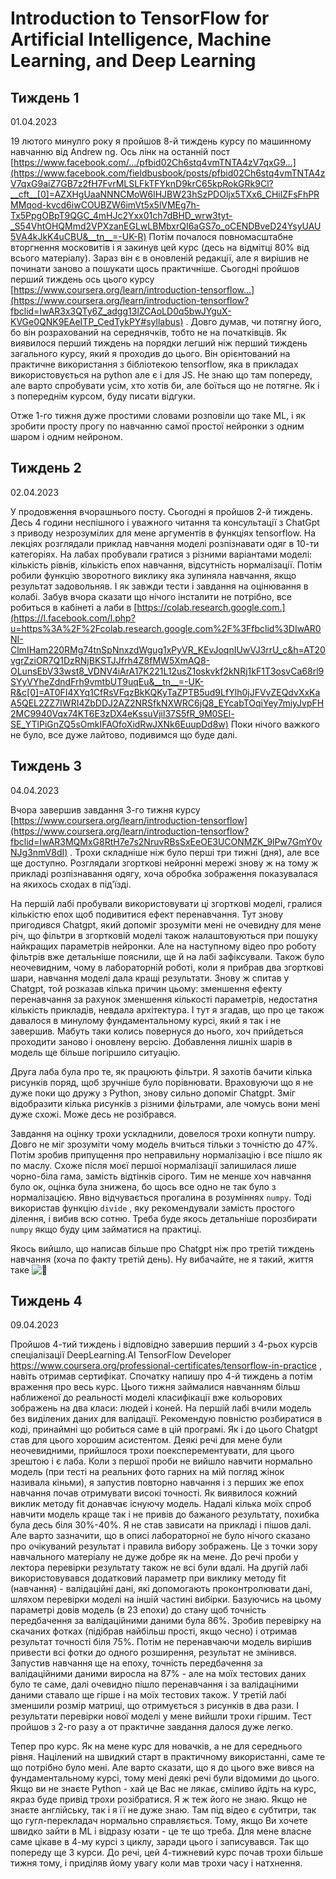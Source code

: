 # Introduction to TensorFlow for Artificial Intelligence, Machine Learning, and Deep Learning

## Тиждень 1

01.04.2023

19 лютого минулго року я пройшов 8-й тиждень курсу по машинному навчанню від  Andrew ng. Ось лінк на останній пост [https://www.facebook.com/.../pfbid02Ch6stq4vmTNTA4zV7qxG9...](https://www.facebook.com/fieldbusbook/posts/pfbid02Ch6stq4vmTNTA4zV7qxG9aiZ7GB7z2fH7FvrMLSLFkTFYknD9krC65kpRokGRk9Cl?__cft__[0]=AZXHgUaaNNNCMoW6lHJBW23hSzPDOljx5TXx6_CHilZFsFhPRMMqod-kvcd6iwCOUBZW6imVt5x5lVMEg7h-Tx5PpgOBpT9QGC_4mHJc2Yxx01ch7dBHD_wrw3tyt-_S54VhtOHQMmd2VPXzanEGLwLBMbxrQI6aGS7o_oCENDBveD24YsyUAU5VA4kJkK4uCBU&__tn__=-UK-R) Потім почалося повномасштабне вторгнення московитів і я закинув цей курс (десь на відмітці 80% від всього матеріалу). Зараз він є в оновленій редакції, але я вирішив не починати заново а пошукати щось практичніше. Сьогодні пройшов перший тиждень ось цього курсу [https://www.coursera.org/learn/introduction-tensorflow...](https://www.coursera.org/learn/introduction-tensorflow?fbclid=IwAR3x3QTy6Z_adgg13lZCAoLD0q5bwJYguX-KVGe0QNK9EAeITP_CedTykPY#syllabus) . Довго думав, чи потягну його, бо він розрахований на середнячків, тобто не на початківців. Як виявилося перший тиждень на порядки легший ніж перший тиждень загального курсу, який я проходив до цього. Він орієнтований на практичне використання з бібліотекою tensorflow, яка в прикладах використовується на python але є і для JS. Не знаю що там попереду, але варто спробувати усім, хто хотів би, але боїться що не потягне. Як і з попереднім курсом, буду писати відгуки.

Отже 1-го тижня дуже простими словами розповіли що таке ML, і як зробити просту прогу по навчанню самої простої нейронки з одним шаром і одним нейроном.

## Тиждень 2

02.04.2023

У продовження вчорашнього посту. Сьогодні я пройшов 2-й тиждень. Десь 4  години неспішного і уважного читання та консультації з ChatGpt з приводу незрозумілих для мене аргументів в функціях tensorflow. На лекціях  розглядали приклад навчання моделі розпізнавати одяг в 10-ти категоріях. На лабах пробували гратися з різними варіантами моделі: кількість  рівнів, кількість епох навчання, відсутність нормалізації. Потім робили  функцію зворотного виклику яка зупиняла навчання, якщо результат задовольняв. І як завжди тести і завдання на оцінювання в колабі. Забув вчора сказати що нічого інсталити не потрібно, все робиться в кабінеті а лаби в [https://colab.research.google.com.](https://l.facebook.com/l.php?u=https%3A%2F%2Fcolab.research.google.com%2F%3Ffbclid%3DIwAR0NI-ClmIHam220RMg74tnSpNnxzdWgug1xPyVR_KEvJoqnIUwVJ3rrU_c&h=AT20vgrZziOR7Q1DzRNjBKSTJJfrh4Z8fMW5XmAQ8-OLunsEbV33wst8_VDNV4iArA17K221L12usZ1oskvkf2kNRj1kF1T3osvCa68rl9SYyVYheZdndFrh9vmtbUT9uqEu&__tn__=-UK-R&c[0]=AT0FI4XYq1CfRsVFqzBkKQKyTaZPTB5ud9LfYlh0jJFVvZEQdvXxKaA5QEL2ZZ7IWRI4ZbDDJ2AZ2NRSfkNXWRC6jQ8_EYcabTOqiYey7miyJvpFH2MC9940Vqx74KT6E3zDX4eKssuVjil37S5fR_9M0SEl-SE_YTlPiGnZQ5sOmkIFAOfoXidRwJXNk6EuupDd8w) Поки нічого важкого не було, все дуже лайтово, подивимся що буде далі.

## Тиждень 3

04.04.2023

Вчора завершив завдання 3-го тижня курсу [https://www.coursera.org/learn/introduction-tensorflow](https://www.coursera.org/learn/introduction-tensorflow?fbclid=IwAR3MQMxG8RtH7e7s2NruvRBsSxEeOE3UCONMZK_9lPw7GmY0vNJg3nmV8dI) . Трохи складніше ніж було перші три тижні (дня), але все ще доступно. Розглядали згорткові нейронні мережі знову ж на тому ж прикладі розпізнавання одягу, хоча обробка зображення показувалася на якихось сходах в під'їзді. 

На першій лабі пробували використовувати ці згорткові моделі, гралися кількістю епох щоб подивитися ефект перенавчання. Тут знову пригодився Chatgpt, який допоміг зрозуміти мені не очевидну для мене річ, що фільтри в згортковій моделі також налаштовуються при пошуку найкращих параметрів нейронки. Але на наступному відео про роботу фільтрів вже детальніше пояснили, ще й на лабі зафіксували. Також було неочевидним, чому в лабораторній роботі, коли я прибрав два згорткові шари, навчання моделі дала кращі результати. Знову ж спитав у Chatgpt, той розказав кілька причин цьому: зменшення ефекту перенавчання за рахунок зменшення кількості параметрів, недостатня кількість прикладів, невдала архітектура. І тут я згадав, що про це також давалося в минулому фундаментальному курсі, який я так і не завершив. Мабуть таки колись повернуся до нього, хоч прийдеться проходити заново і оновлену версію. Добавлення лишніх шарів в модель ще більше погіршило ситуацію.

Друга лаба була про те, як працюють фільтри. Я захотів бачити кілька рисунків поряд, щоб зручніше було порівнювати. Враховуючи що я не дуже поки що дружу з Python, знову сильно допоміг  Chatgpt. Зміг відобразити кілька рисунків з різними фільтрами, але чомусь вони мені дуже схожі. Може десь не розібрався. 

Завдання на оцінку трохи ускладнили, довелося трохи копнути numpy. Довго не міг зрозуміти чому модель вчиться тільки з точністю до 47%. Потім зробив припущення про неправильну нормалізацію і все пішло як по маслу.  Схоже після моєї першої нормалізації залишилася лише чорно-біла гама, замість відтінків сірого. Тим не менше хоч навчання було ок, оцінка була знижена, бо щось все одно не так було з нормалізацією.  Явно відчувається прогалина в розуміннях `numpy`. Тоді використав функцію `divide` , яку рекомендували замість простого ділення, і вибив всю сотню. Треба буде якось детальніше порозбирати `numpy` якщо буду цим займатися на практиці.

Якось вийшло, що написав більше про Chatgpt ніж про третій тиждень навчання (хоча по факту третій день). Ну вибачайте, не я такий, життя таке ![🙂](https://static.xx.fbcdn.net/images/emoji.php/v9/t4c/1/16/1f642.png)

## Тиждень 4

09.04.2023

Пройшов 4-тий тиждень і відповідно завершив перший з 4-рьох курсів спеціалізації DeepLearning.AI TensorFlow Developer https://www.coursera.org/professional-certificates/tensorflow-in-practice , навіть отримав сертифікат. Спочатку напишу про 4-й тиждень а потім враження про весь курс. Цього тижня займалися навчанням більш наближеної до реальності моделі класифікації вже кольорових зображень на два класи: людей і коней. На першій лабі вчили модель без виділених даних для валідації. Рекомендую повністю розбиратися в коді, принаймні що робиться саме в цій програмі. Як і до цього Chatgpt став для цього хорошим асистентом. Деякі речі для мене були неочевидними, прийшлося трохи поексперементувати, для цього зрештою і є лаба. Коли з першої проби не вийшло навчити нормально модель (при тесті на реальних фото гарних на мій погляд жінок називала кіньми), я запустив повторно навчання і з перших же епох навчання почав отримувати високі точності. Як виявилося кожний виклик методу fit донавчає існуючу модель. Надалі кілька моїх спроб навчити модель краще так і не привів до бажаного результату, похибка була десь біля 30%-40%. Я не став зависати на прикладі і пішов далі. Але варто зазначити, що в описі лабораторної не було нічого сказано про очікуваний результат і правила вибору зображень. Це з точки зору навчального матеріалу не дуже добре як на мене. До речі проби у лектора перевірки результату також не всі були вдалі. На другій лабі використовувався додатковий параметр при виклику методу fit (навчання) - валідаційні дані, які допомогають проконтролювати дані, шляхом перевірки моделі на іншій частині вибірки. Базуючись на цьому параметрі довів модель (в 23 епохи) до стану щоб точність передбачення за валідаційними даними була 86%. Зробив перевірку на скачаних фотках (підібрав найбільш прості, якщо чесно) і отримав результат точності біля 75%. Потім не перенавчаючи модель вирішив привести всі фотки до одного розширення, результат не змінився. Запустив навчання ще на епоху, точність передбачення за валідаційними даними виросла на 87% - але на моїх тестових даних було те саме, далі очевидно пішло перенавчання і за валідаціними даними ставало ще гірше і на моїх тестових також.  У третій лабі зменшили розмір матриці, що отримується з рисунків в два рази. І результати перевірки нової моделі у мене вийшли трохи гіршим. Тест пройшов з 2-го разу а от практичне завдання далося дуже легко. 

Тепер про курс. Як на мене курс для новачків, а не для середнього рівня. Націлений на швидкий старт в практичному використанні, саме те що потрібно було мені. Але варто сказати, що я до цього вже вився на фундаментальному курсі, тому мені деякі речі були відомими до цього. Якщо ви не знаєте Python - хай це Вас не лякає, сміливо йдіть на курс, якраз буде привід трохи розібратися. Я ж теж його не знаю. Якщо не знаєте англійську, так і я її не дуже знаю. Там під відео є субтитри, так що гугл-перекладач нормально справляється. Тому, якщо Ви хочете швидко зайти в ML і відразу юзати - це те що треба. Для мене власне саме цікаве в 4-му курсі з циклу, заради цього і записувався. Так що попереду ще 3 курси. До речі, цей 4-тижневий курс почав трохи більше тижня тому, і приділяв йому увагу коли мав трохи часу і натхнення.     
